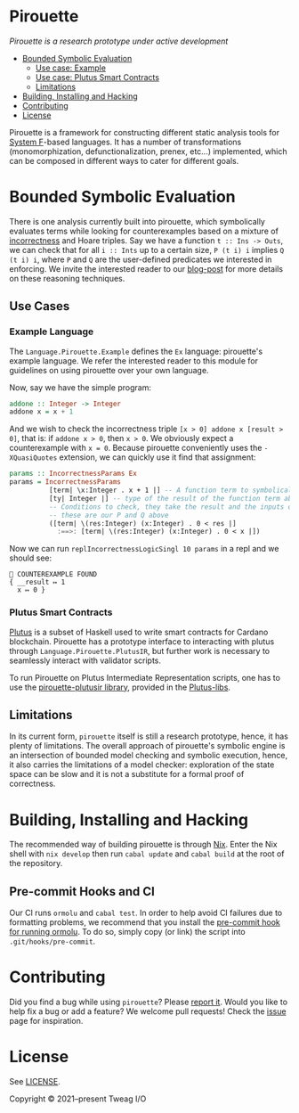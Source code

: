 # Pirouette

_Pirouette is a research prototype under active development_

* [Bounded Symbolic Evaluation](#bounded-symbolic-evaluation)
  - [Use case: Example](#example-language)
  - [Use case: Plutus Smart Contracts](#plutus-smart-contracts)
  - [Limitations](#limitations)
* [Building, Installing and Hacking](#building-installing-and-hacking)
* [Contributing](#contributing)
* [License](#license)

Pirouette is a framework for constructing different static
analysis tools for [System F][systemf]-based languages. It has a number of
transformations (monomorphization, defunctionalization, prenex, etc...) implemented,
which can be composed in different ways to cater for different goals.

# Bounded Symbolic Evaluation

There is one analysis currently built into pirouette, which symbolically evaluates terms
while looking for counterexamples based on a mixture of [incorrectness][incorrectness] and Hoare triples.
Say we have a function `t :: Ins -> Outs`, we can check that for all `i :: Ints` up to a certain
size, `P (t i) i` implies `Q (t i) i`, where `P` and `Q` are the user-defined predicates we
interested in enforcing. We invite the interested reader to our [blog-post][tweag-blogpost] for more
details on these reasoning techniques.

[systemf]: https://en.wikipedia.org/wiki/System_F
[incorrectness]: https://dl.acm.org/doi/pdf/10.1145/3371078
[tweag-blogpost]: https://www.tweag.io/blog/2022-07-01-pirouette-2/

## Use Cases

### Example Language

The `Language.Pirouette.Example` defines the `Ex` language: pirouette's example language.
We refer the interested reader to this module for guidelines on using pirouette over
your own language.

Now, say we have the simple program:

```haskell
addone :: Integer -> Integer
addone x = x + 1
```

And we wish to check the incorrectness triple `[x > 0] addone x [result > 0]`, that
is: if `addone x > 0`, then `x > 0`. We obviously expect a counterexample with `x = 0`.
Because pirouette conveniently uses the `-XQuasiQuotes` extension, we can
quickly use it find that assignment:

```haskell
params :: IncorrectnessParams Ex
params = IncorrectnessParams
          [term| \x:Integer . x + 1 |] -- A function term to symbolically evaluate, this is our t above
          [ty| Integer |] -- type of the result of the function term above
          -- Conditions to check, they take the result and the inputs of the function term,
          -- these are our P and Q above
          ([term| \(res:Integer) (x:Integer) . 0 < res |]
            :==>: [term| \(res:Integer) (x:Integer) . 0 < x |])
```

Now we can run `replIncorrectnessLogicSingl 10 params` in a repl and we should see:
```
💸 COUNTEREXAMPLE FOUND
{ __result ↦ 1
  x ↦ 0 }
```

### Plutus Smart Contracts

[Plutus] is a subset of Haskell used to
write smart contracts for Cardano blockchain.
Pirouette has a prototype interface to interacting with
plutus through `Language.Pirouette.PlutusIR`, but further work is necessary to
seamlessly interact with validator scripts.

To run Pirouette on Plutus Intermediate Representation scripts,
one has to use the [pirouette-plutusir library](https://github.com/tweag/plutus-libs/tree/main/pirouette-plutusir), provided in the [Plutus-libs](https://github.com/tweag/plutus-libs).

[Plutus]: https://plutus.readthedocs.io/en/latest/

## Limitations

In its current form, `pirouette` itself is still a research prototype,
hence, it has plenty of limitations. The overall approach of pirouette's
symbolic engine is an intersection of bounded model checking and symbolic execution, hence,
it also carries the limitations of a model checker: exploration of the state space can be slow
and it is not a substitute for a formal
proof of correctness.

# Building, Installing and Hacking

The recommended way of building pirouette is through [Nix](https://nixos.org/guides/install-nix.html).
Enter the Nix shell with `nix develop` then run `cabal update` and `cabal build` at the
root of the repository.

## Pre-commit Hooks and CI

Our CI runs `ormolu` and `cabal test`. In order to help avoid CI failures due to
formatting problems, we recommend that you install the
[pre-commit hook for running ormolu](tests/ormolu-pre-commit-hook.sh).
To do so, simply copy (or link) the script into `.git/hooks/pre-commit`.

# Contributing

Did you find a bug while using `pirouette`?
Please [report it](https://github.com/tweag/pirouette/issues/new?assignees=&labels=type%3A+bug&template=bug_report.md).
Would you like to help fix a bug or add a feature?
We welcome pull requests! Check the [issue](https://github.com/tweag/pirouette/issues) page for inspiration.

# License

See [LICENSE](LICENSE).

Copyright © 2021–present Tweag I/O

